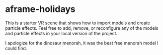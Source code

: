 # aframe-holidays

This is a starter VR scene that shows how to import models and create particle effects. Feel free to add, remove, or reconfigure any of the models and particle effects in your local version of the project.

I apologize for the dinosaur menorah, it was the best free menorah model I could find.

